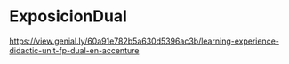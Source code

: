 # ExposicionDual

https://view.genial.ly/60a91e782b5a630d5396ac3b/learning-experience-didactic-unit-fp-dual-en-accenture
